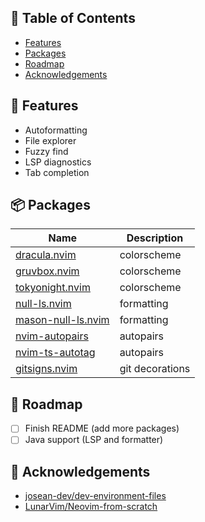 ## 🚩 Table of Contents

- [Features](#-features)
- [Packages](#-packages)
- [Roadmap](#-roadmap)
- [Acknowledgements](#-acknowledgements)

## 🎨 Features

- Autoformatting
- File explorer
- Fuzzy find
- LSP diagnostics
- Tab completion

## 📦 Packages

| Name                                                                            | Description     |
| ------------------------------------------------------------------------------- | --------------- |
| <a href="https://github.com/Mofiqul/dracula.nvim">dracula.nvim</a>              | colorscheme     |
| <a href="https://github.com/ellisonleao/gruvbox.nvim">gruvbox.nvim</a>          | colorscheme     |
| <a href="https://github.com/folke/tokyonight.nvim">tokyonight.nvim</a>          | colorscheme     |
| <a href="https://github.com/jose-elias-alvarez/null-ls.nvim">null-ls.nvim</a>   | formatting      |
| <a href="https://github.com/jayp0521/mason-null-ls.nvim">mason-null-ls.nvim</a> | formatting      |
| <a href="https://github.com/windwp/nvim-autopairs">nvim-autopairs</a>           | autopairs       |
| <a href="https://github.com/windwp/nvim-ts-autotag">nvim-ts-autotag</a>         | autopairs       |
| <a href="https://github.com/lewis6991/gitsigns.nvim">gitsigns.nvim</a>          | git decorations |

## 🚀 Roadmap

- [ ] Finish README (add more packages)
- [ ] Java support (LSP and formatter)

## 💬 Acknowledgements

- <a href="https://github.com/josean-dev/dev-environment-files">josean-dev/dev-environment-files</a>
- <a href="https://github.com/LunarVim/Neovim-from-scratch">LunarVim/Neovim-from-scratch</a>
